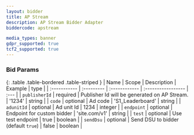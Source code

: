 ```yaml
---
layout: bidder
title: AP Stream
description: AP Stream Bidder Adapter
biddercode: apstream

media_types: banner
gdpr_supported: true
tcf2_supported: true
---
```


### Bid Params

{: .table .table-bordered .table-striped }
| Name           | Scope      | Description                                     | Example            | type    |
| :-----------   | :--------- | :------------                                   | :----------------- | :---    |
| `publisherId`  | required   | Publisher Id will be generated on AP Stream.    | '1234'             | string  |
| `code`         | optional   | Ad code                                         | 'S1_Leaderboard'   | string  |
| `adunitId`     | optional   | Ad unit Id                                      | 1234               | integer |
| `endpoint`     | optional   | Endpoint for custom bidder                      | 'site.com/v1'      | string  |
| `test`         | optional   | Use test endpoint                               | true               | boolean |
| `sendDsu`      | optional   | Send DSU to bidder (default `true`)             | false              | boolean |
